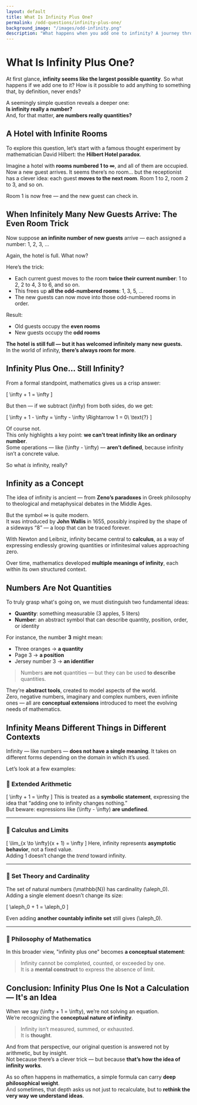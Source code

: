 ```yaml
---
layout: default  
title: What Is Infinity Plus One?  
permalink: /odd-questions/infinity-plus-one/  
background_image: "/images/odd-infinity.png"  
description: "What happens when you add one to infinity? A journey through mathematics, paradoxes, and the philosophy of number."  
---
```


<div class="content-box">

# What Is Infinity Plus One?

At first glance, **infinity seems like the largest possible quantity**. So what happens if we add one to it? How is it possible to add anything to something that, by definition, never ends?

A seemingly simple question reveals a deeper one:  
**Is infinity really a number?**  
And, for that matter, **are numbers really quantities?**

</div>

<div class="content-box">

## A Hotel with Infinite Rooms

To explore this question, let’s start with a famous thought experiment by mathematician David Hilbert: the **Hilbert Hotel paradox**.

Imagine a hotel with **rooms numbered 1 to ∞**, and all of them are occupied.  
Now a new guest arrives. It seems there’s no room... but the receptionist has a clever idea: each guest **moves to the next room**. Room 1 to 2, room 2 to 3, and so on.

Room 1 is now free — and the new guest can check in.

</div>

<div class="content-box">

## When Infinitely Many New Guests Arrive: The Even Room Trick

Now suppose **an infinite number of new guests** arrive — each assigned a number: 1, 2, 3, ...

Again, the hotel is full. What now?

Here’s the trick:

- Each current guest moves to the room **twice their current number**: 1 to 2, 2 to 4, 3 to 6, and so on.
- This frees up **all the odd-numbered rooms**: 1, 3, 5, ...
- The new guests can now move into those odd-numbered rooms in order.

Result:
- Old guests occupy the **even rooms**
- New guests occupy the **odd rooms**

**The hotel is still full — but it has welcomed infinitely many new guests.**  
In the world of infinity, **there’s always room for more**.

</div>

<div class="content-box">

## Infinity Plus One... Still Infinity?

From a formal standpoint, mathematics gives us a crisp answer:

\[
\infty + 1 = \infty
\]

But then — if we subtract \(\infty\) from both sides, do we get:

\[
\infty + 1 - \infty = \infty - \infty \Rightarrow 1 = 0\ \text{?}
\]

Of course not.  
This only highlights a key point: **we can’t treat infinity like an ordinary number**.  
Some operations — like \(\infty - \infty\) — **aren’t defined**, because infinity isn’t a concrete value.

So what *is* infinity, really?

</div>

<div class="content-box">

## Infinity as a Concept

The idea of infinity is ancient — from **Zeno’s paradoxes** in Greek philosophy to theological and metaphysical debates in the Middle Ages.

But the symbol ∞ is quite modern.  
It was introduced by **John Wallis** in 1655, possibly inspired by the shape of a sideways “8” — a loop that can be traced forever.

With Newton and Leibniz, infinity became central to **calculus**, as a way of expressing endlessly growing quantities or infinitesimal values approaching zero.

Over time, mathematics developed **multiple meanings of infinity**, each within its own structured context.

</div>

<div class="content-box">

## Numbers Are Not Quantities

To truly grasp what's going on, we must distinguish two fundamental ideas:

- **Quantity**: something measurable (3 apples, 5 liters)
- **Number**: an abstract symbol that can describe quantity, position, order, or identity

For instance, the number **3** might mean:

- Three oranges → **a quantity**
- Page 3 → **a position**
- Jersey number 3 → **an identifier**

> Numbers **are not** quantities — but they can be used **to describe** quantities.

They’re **abstract tools**, created to model aspects of the world.  
Zero, negative numbers, imaginary and complex numbers, even infinite ones — all are **conceptual extensions** introduced to meet the evolving needs of mathematics.

</div>

<div class="content-box">

## Infinity Means Different Things in Different Contexts

Infinity — like numbers — **does not have a single meaning**. It takes on different forms depending on the domain in which it’s used.

Let’s look at a few examples:

### 🧮 Extended Arithmetic
\[
\infty + 1 = \infty
\]
This is treated as a **symbolic statement**, expressing the idea that “adding one to infinity changes nothing.”  
But beware: expressions like \(\infty - \infty\) **are undefined**.

---

### 📐 Calculus and Limits
\[
\lim_{x \to \infty}(x + 1) = \infty
\]
Here, infinity represents **asymptotic behavior**, not a fixed value.  
Adding 1 doesn’t change the *trend* toward infinity.

---

### 🔢 Set Theory and Cardinality
The set of natural numbers \(\mathbb{N}\) has cardinality \(\aleph_0\).  
Adding a single element doesn’t change its size:

\[
\aleph_0 + 1 = \aleph_0
\]

Even adding **another countably infinite set** still gives \(\aleph_0\).

---

### 🧠 Philosophy of Mathematics
In this broader view, "infinity plus one" becomes **a conceptual statement**:

> Infinity cannot be completed, counted, or exceeded by one.  
> It is a **mental construct** to express the absence of limit.

</div>

<div class="content-box">

## Conclusion: Infinity Plus One Is Not a Calculation — It's an Idea

When we say \(\infty + 1 = \infty\), we’re not solving an equation.  
We’re recognizing the **conceptual nature of infinity**.

> Infinity isn’t measured, summed, or exhausted.  
> It is **thought**.

And from that perspective, our original question is answered not by arithmetic, but by insight.  
Not because there’s a clever trick — but because **that’s how the idea of infinity works**.

As so often happens in mathematics, a simple formula can carry **deep philosophical weight**.  
And sometimes, that depth asks us not just to recalculate, but to **rethink the very way we understand ideas**.

</div>

